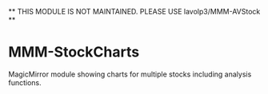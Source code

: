 ** THIS MODULE IS NOT MAINTAINED. PLEASE USE lavolp3/MMM-AVStock **

# MMM-StockCharts
MagicMirror module showing charts for multiple stocks including analysis functions.
